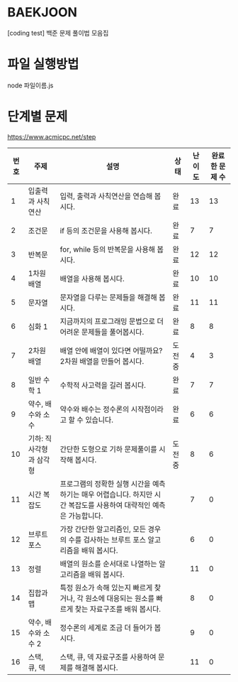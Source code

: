 # BAEKJOON
[coding test] 백준 문제 풀이법 모음집

# 파일 실행방법
node 파일이름.js

# 단계별 문제

https://www.acmicpc.net/step

| 번호 | 주제            | 설명                                                    | 상태     | 난이도 | 완료한 문제 수 |
|------|-----------------|---------------------------------------------------------|----------|--------|----------------|
| 1    | 입출력과 사칙연산 | 입력, 출력과 사칙연산을 연습해 봅시다.                  | 완료     | 13     | 13             |
| 2    | 조건문           | if 등의 조건문을 사용해 봅시다.                         | 완료     | 7      | 7              |
| 3    | 반복문           | for, while 등의 반복문을 사용해 봅시다.                | 완료     | 12     | 12             |
| 4    | 1차원 배열       | 배열을 사용해 봅시다.                                   | 완료     | 10     | 10             |
| 5    | 문자열           | 문자열을 다루는 문제들을 해결해 봅시다.                | 완료     | 11     | 11             |
| 6    | 심화 1           | 지금까지의 프로그래밍 문법으로 더 어려운 문제들을 풀어봅시다. | 완료 | 8      | 8              |
| 7    | 2차원 배열       | 배열 안에 배열이 있다면 어떨까요? 2차원 배열을 만들어 봅시다. | 도전 중 | 4    | 3              |
| 8    | 일반 수학 1      | 수학적 사고력을 길러 봅시다.                           | 완료 | 7      | 7              |
| 9    | 약수, 배수와 소수 | 약수와 배수는 정수론의 시작점이라고 할 수 있습니다.    |  완료    | 6      | 6              |
| 10   | 기하: 직사각형과 삼각형 | 간단한 도형으로 기하 문제풀이를 시작해 봅시다.      |     도전 중     | 8      | 6              |
| 11   | 시간 복잡도      | 프로그램의 정확한 실행 시간을 예측하기는 매우 어렵습니다. 하지만 시간 복잡도를 사용하여 대략적인 예측은 가능합니다. | | 7 | 0 |
| 12   | 브루트 포스      | 가장 간단한 알고리즘인, 모든 경우의 수를 검사하는 브루트 포스 알고리즘을 배워 봅시다. | | 6 | 0 |
| 13   | 정렬             | 배열의 원소를 순서대로 나열하는 알고리즘을 배워 봅시다. |       | 11     | 0              |
| 14   | 집합과 맵        | 특정 원소가 속해 있는지 빠르게 찾거나, 각 원소에 대응되는 원소를 빠르게 찾는 자료구조를 배워 봅시다. | | 8 | 0 |
| 15   | 약수, 배수와 소수 2 | 정수론의 세계로 조금 더 들어가 봅시다.               |          | 9      | 0              |
| 16   | 스택, 큐, 덱     | 스택, 큐, 덱 자료구조를 사용하여 문제를 해결해 봅시다. |       | 11     | 0              |
